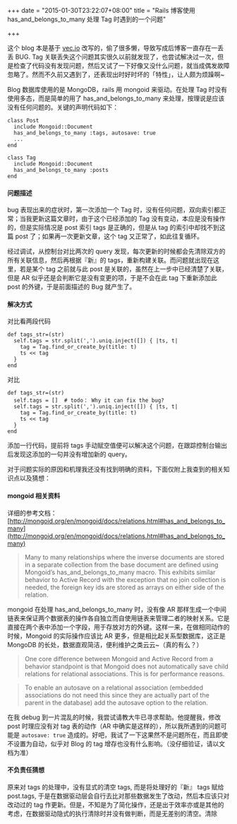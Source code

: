 +++
date = "2015-01-30T23:22:07+08:00"
title = "Rails 博客使用 has_and_belongs_to_many 处理 Tag 时遇到的一个问题"

+++

这个 blog 本是基于 [vec.io](https://github.com/vecio/vec.io) 改写的，偷了很多懒，导致写成后博客一直存在一丢丢 BUG. Tag 关联丢失这个问题其实很久以前就发现了，也尝试解决过一次，但是检查了代码没有发现问题，然后又试了一下好像又没什么问题，就当成偶发故障忽略了。然而不久前又遇到了，还表现出时好时坏的「特性」，让人颇为烦躁啊~

Blog 数据库使用的是 MongoDB，rails 用 mongoid 来驱动。在处理 Tag 时没有使用多态，而是简单的用了 has_and_belongs_to_many 来处理，按理说是应该没有任何问题的。关键的声明代码如下：

    class Post
      include Mongoid::Document
      has_and_belongs_to_many :tags, autosave: true
      ...
    end

    class Tag
      include Mongoid::Document
      has_and_belongs_to_many :posts
    end

#### 问题描述

bug 表现出来的症状时，第一次添加一个 Tag 时，没有任何问题，双向索引都正常；当我更新这篇文章时，由于这个已经添加的 Tag 没有变动，本应是没有操作的，但是实际情况是 post 索引 tags 是正确的，但是从 tag 的索引中却找不到这篇 post 了；如果再一次更新文章，这个 tag 又正常了，如此往复循环。

经过调试，从控制台对比两次的 query 发现，每次更新的时候都会先清除双方的所有关联信息，然后再根据『新』的 tags，重新构建关联。而问题就出现在这里，若是某个 tag 之前就与此 post 是关联的，虽然在上一步中已经清楚了关联，但是 AR 似乎还是会判断它是没有变更的项，于是不会在此 tag 下重新添加此 post 的外键，于是前面描述的 Bug 就产生了。

#### 解决方式

对比看两段代码

    def tags_str=(str)
      self.tags = str.split(',').uniq.inject([]) { |ts, t|
        tag = Tag.find_or_create_by(title: t)
        ts << tag
      }
    end

对比

    def tags_str=(str)
      self.tags = []  # todo： Why it can fix the bug?
      self.tags = str.split(',').uniq.inject([]) { |ts, t|
        tag = Tag.find_or_create_by(title: t)
        ts << tag
      }
    end

添加一行代码，提前将 tags 手动赋空值便可以解决这个问题，在跟踪控制台输出后发现这添加的一句并没有增加新的 query。

对于问题实际的原因和机理我还没有找到明确的资料，下面仅附上我查到的相关知识点以及猜想：

#### mongoid 相关资料

详细的参考文档： [http://mongoid.org/en/mongoid/docs/relations.html#has_and_belongs_to_many](http://mongoid.org/en/mongoid/docs/relations.html#has_and_belongs_to_many)

> Many to many relationships where the inverse documents are stored in a separate collection from the base document are defined using Mongoid’s has_and_belongs_to_many macro. This exhibits similar behavior to Active Record with the exception that no join collection is needed, the foreign key ids are stored as arrays on either side of the relation.

mongoid 在处理 has_and_belongs_to_many 时，没有像 AR 那样生成一个中间链表来保证两个数据表的操作各自独立而自使用链表来管理二者的映射关系。它是直接在两个表中添加一个字段，用于存放对方的外键。这样一来，在做相同动作的时候，Mongoid 的实际操作应该比 AR 更多，但是相比起关系型数据库，这正是 MongoDB 的长处，数据直观简洁，便利维护之类云云~（真的有么？）

> One core difference between Mongoid and Active Record from a behavior standpoint is that Mongoid does not automatically save child relations for relational associations. This is for performance reasons.

> To enable an autosave on a relational association (embedded associations do not need this since they are actually part of the parent in the database) add the autosave option to the relation.

在我 debug 到一片混乱的时候，我尝试请教大牛已寻求帮助。他提醒我，修改 post 时理应没有对 tag 表的动作（AR 中确实是这样的），所以我所遇到的问题可能是 `autosave: true` 造成的。好吧，我试了一下这果然不是问题所在，而且即使不设置为自动，似乎对 Blog 的 tag 增存也没有什么影响。（没仔细验证，请以文档为准）

#### 不负责任猜想

原来对 tags 的处理中，没有显式的清空 tags, 而是将处理好的『新』 tags 赋给 post.tags, 于是在数据驱动层会自行去比对那些数据发生了改动，然后本应该只对改动过的 tag 作更新。但是，不知是为了简化操作，还是出于效率亦或是其他的考虑，在数据驱动隐式的执行清除时并没有做判断，而是无差别的清空。清除

